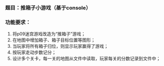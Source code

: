 ### 题目：推箱子小游戏（基于console）

### 功能要求：

1. 将p09迷宫游戏改造为“推箱子”游戏；
2. 在地图中增加箱子、箱子目标位置等图形；
3. 当玩家将所有箱子归位，则显示玩家赢得了游戏；
4. 按玩家走动步数记分；
5. 设计多个关卡，每一关的地图从文件中读取，玩家每关的分数记录到文件中；